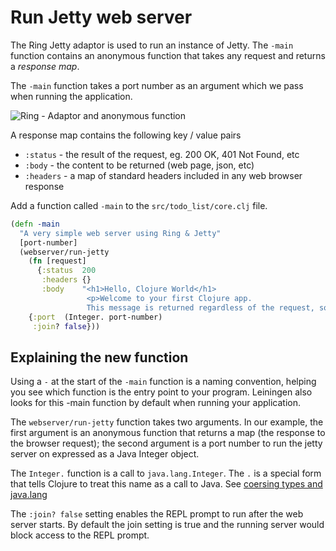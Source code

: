 # Run Jetty web server

The Ring Jetty adaptor is used to run an instance of Jetty.  The `-main` function contains an anonymous function that takes any request and returns a _response map_.

The `-main` function takes a port number as an argument which we pass when running the application.

![Ring - Adaptor and anonymous function](../images/clojure-ring-adaptor-anonymous-function.png)

A response map contains the following key / value pairs
* `:status` - the result of the request, eg. 200 OK, 401 Not Found, etc
* `:body` - the content to be returned (web page, json, etc)
* `:headers` - a map of standard headers included in any web browser response


Add a function called `-main` to the  `src/todo_list/core.clj` file.

```clojure
(defn -main
  "A very simple web server using Ring & Jetty"
  [port-number]
  (webserver/run-jetty
    (fn [request]
      {:status  200
       :headers {}
       :body    "<h1>Hello, Clojure World</h1>
                 <p>Welcome to your first Clojure app.
                 This message is returned regardless of the request, sorry</p>"})
    {:port  (Integer. port-number)
     :join? false}))
```

## Explaining the new function

Using a `-` at the start of the `-main` function is a naming convention, helping you see which function is the entry point to your program.  Leiningen also looks for this -main function by default when running your application.

The `webserver/run-jetty` function takes two arguments.  In our example, the first argument is an anonymous function that returns a map (the response to the browser request);  the second argument is a port number to run the jetty server on expressed as a Java Integer object.

The `Integer.` function is a call to `java.lang.Integer`.  The `.` is a special form that tells Clojure to treat this name as a call to Java.  See [coersing types and java.lang](coersing-types-and-java-lang.html)

The `:join? false` setting enables the REPL prompt to run after the web server starts.  By default the join setting is true and the running server would block access to the REPL prompt.
